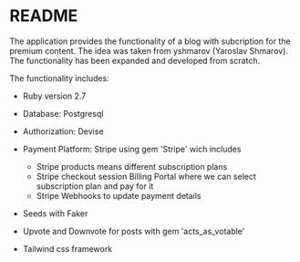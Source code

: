 # README

The application provides the functionality of a blog with subcription for the premium content. The idea was taken from yshmarov (Yaroslav Shmarov). The functionality has been expanded and developed from scratch.

The functionality includes: 

* Ruby version 2.7

* Database: Postgresql

* Authorization: Devise

* Payment Platform: Stripe using gem 'Stripe' wich includes
  - Stripe products means different subscription plans
  - Stripe checkout session Billing Portal where we can select subscription plan and pay for it
  - Stripe Webhooks to update payment details 

* Seeds with Faker

* Upvote and Downvote for posts with gem 'acts_as_votable'

* Tailwind css framework



